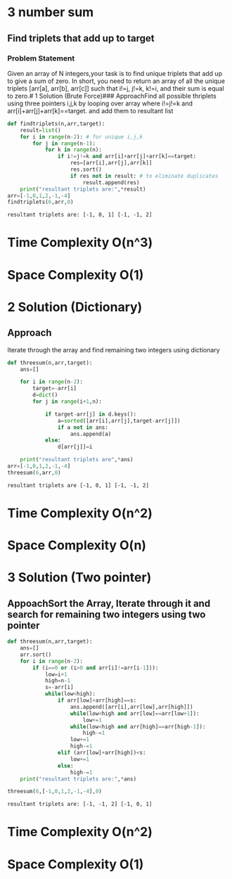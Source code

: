 # 3 number sum

## Find triplets that add up to target

### Problem Statement

Given an array of N integers,your task is to find unique triplets that add up to give a sum of zero. In short, you need to return an array of all the unique triplets [arr[a], arr[b], arr[c]] such that i!=j, j!=k, k!=i, and their sum is equal to zero.# 1 Solution (Brute Force)### ApproachFind all possible thriplets using three pointers i,j,k by looping over array where i!=j!=k and arr[i]+arr[j]+arr[k]==target. and add them to resultant list

```python
def findtriplets(n,arr,target):
    result=list()
    for i in range(n-2): # for unique i,j,k
        for j in range(n-1):
            for k in range(n):
                if i!=j!=k and arr[i]+arr[j]+arr[k]==target:
                    res=[arr[i],arr[j],arr[k]]
                    res.sort()
                    if res not in result: # to eliminate duplicates
                        result.append(res)
    print("resultant triplets are:",*result)
arr=[-1,0,1,2,-1,-4]
findtriplets(6,arr,0)

```

    resultant triplets are: [-1, 0, 1] [-1, -1, 2]

# Time Complexity O(n^3)

# Space Complexity O(1)

#

# 2 Solution (Dictionary)

## Approach

Iterate through the array and find remaining two integers using dictionary

```python
def threesum(n,arr,target):
    ans=[]

    for i in range(n-2):
        target=-arr[i]
        d=dict()
        for j in range(i+1,n):

            if target-arr[j] in d.keys():
                a=sorted([arr[i],arr[j],target-arr[j]])
                if a not in ans:
                    ans.append(a)
            else:
                d[arr[j]]=i

    print("resultant triplets are",*ans)
arr=[-1,0,1,2,-1,-4]
threesum(6,arr,0)
```

    resultant triplets are [-1, 0, 1] [-1, -1, 2]

# Time Complexity O(n^2)

# Space Complexity O(n)

#

# 3 Solution (Two pointer)

## AppoachSort the Array, Iterate through it and search for remaining two integers using two pointer

```python
def threesum(n,arr,target):
    ans=[]
    arr.sort()
    for i in range(n-2):
        if (i==0 or (i>0 and arr[i]!=arr[i-1])):
            low=i+1
            high=n-1
            s=-arr[i]
            while(low<high):
                if arr[low]+arr[high]==s:
                    ans.append([arr[i],arr[low],arr[high]])
                    while(low<high and arr[low]==arr[low+1]):
                        low+=1
                    while(low<high and arr[high]==arr[high-1]):
                        high-=1
                    low+=1
                    high-=1
                elif (arr[low]+arr[high])<s:
                    low+=1
                else:
                    high-=1
    print("resultant triplets are:",*ans)

threesum(6,[-1,0,1,2,-1,-4],0)
```

    resultant triplets are: [-1, -1, 2] [-1, 0, 1]

# Time Complexity O(n^2)

# Space Complexity O(1)
